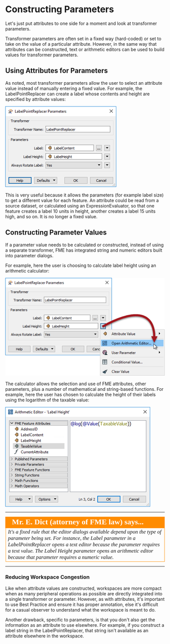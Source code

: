 # Constructing Parameters #
Let's just put attributes to one side for a moment and look at transformer parameters.

Transformer parameters are often set in a fixed way (hard-coded) or set to take on the value of a particular attribute. However, in the same way that attributes can be constructed, text or arithmetic editors can be used to build values for transformer parameters. 


## Using Attributes for Parameters ##
As noted, most transformer parameters allow the user to select an attribute value instead of manually entering a fixed value. For example, the LabelPointReplacer can create a label whose contents and height are specified by attribute values:

![](./Images/Img4.022.LabelPointReplacerDialogWithAttrs.png)

This is very useful because it allows the parameters (for example label size) to get a different value for each feature. An attribute could be read from a source dataset, or calculated using an ExpressionEvaluator, so that one feature creates a label 10 units in height, another creates a label 15 units high, and so on. It is no longer a fixed value.


## Constructing Parameter Values ##

If a parameter value needs to be calculated or constructed, instead of using a separate transformer, FME has integrated string and numeric editors built into parameter dialogs.

For example, here the user is choosing to calculate label height using an arithmetic calculator:

![](./Images/Img4.023.LabelPointReplacerDialogPickingCalc.png)

The calculator allows the selection and use of FME attributes, other parameters, plus a number of mathematical and string-based functions. For example, here the user has chosen to calculate the height of their labels using the logarithm of the taxable value:

![](./Images/Img4.024.LabelPointReplacerArithCalc.png)

---

<!--Person X Says Section-->

<table style="border-spacing: 0px">
<tr>
<td style="vertical-align:middle;background-color:darkorange;border: 2px solid darkorange">
<i class="fa fa-quote-left fa-lg fa-pull-left fa-fw" style="color:white;padding-right: 12px;vertical-align:text-top"></i>
<span style="color:white;font-size:x-large;font-weight: bold;font-family:serif">Mr. E. Dict (attorney of FME law) says...</span>
</td>
</tr>

<tr>
<td style="border: 1px solid darkorange">
<span style="font-family:serif; font-style:italic; font-size:larger">
It's a fixed rule that the editor dialogs available depend upon the type of parameter being set. For instance, the Label parameter in a LabelPointReplacer opens a text editor because the parameter requires a text value. The Label Height parameter opens an arithmetic editor because that parameter requires a numeric value.
</span>
</td>
</tr>
</table>

---

### Reducing Workspace Congestion ###
Like when attribute values are constructed, workspaces are more compact when as many peripheral operations as possible are directly integrated into a single transformer or parameter. However, as with attributes, it's important to use Best Practice and ensure it has proper annotation, else it's difficult for a casual observer to understand what the workspace is meant to do.

Another drawback, specific to parameters, is that you don't also get the information as an attribute to use elsewhere. For example, if you construct a label string in the LabelPointReplacer, that string isn't available as an attribute elsewhere in the workspace. 
